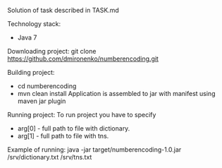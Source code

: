 Solution of task described in TASK.md

Technology stack:
- Java 7

Downloading project:
git clone https://github.com/dmironenko/numberencoding.git

Building project:
 - cd numberencoding
 - mvn clean install
Application is assembled to jar with manifest using maven jar plugin

Running project:
To run project you have to specify
- arg[0] - full path to file with dictionary.
- arg[1] - full path to file with tns.

Example of running:
java -jar target/numberencoding-1.0.jar /srv/dictionary.txt /srv/tns.txt
